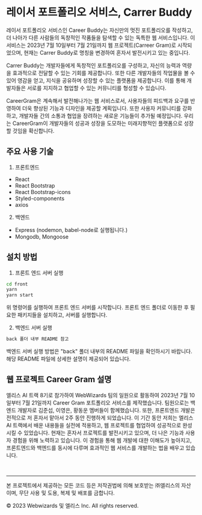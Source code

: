 # 레이서 포트폴리오 서비스, Carrer Buddy

레이서 포트폴리오 서비스인 Career Buddy는 자신만의 멋진 포트폴리오를 작성하고, 더 나아가 다른 사람들의 독창적인 작품들을 탐색할 수 있는 독특한 웹 서비스입니다. 이 서비스는 2023년 7월 10일부터 7월 21일까지 웹 프로젝트(Carreer Gram)로 시작되었으며, 현재는 Carrer Buddy로 명칭을 변경하여 혼자서 발전시키고 있는 중입니다.

Carrer Buddy는 개발자들에게 독창적인 포트폴리오를 구성하고, 자신의 능력과 역량을 효과적으로 전달할 수 있는 기회를 제공합니다. 또한 다른 개발자들의 작업물을 볼 수 있어 영감을 얻고, 지식을 공유하며 성장할 수 있는 플랫폼을 제공합니다. 이를 통해 개발자들은 서로를 지지하고 협업할 수 있는 커뮤니티를 형성할 수 있습니다.

CareerGram은 계속해서 발전해나가는 웹 서비스로서, 사용자들의 피드백과 요구를 반영하여 더욱 향상된 기능과 디자인을 제공할 계획입니다. 또한 사용자 커뮤니티를 강화하고, 개발자들 간의 소통과 협업을 장려하는 새로운 기능들이 추가될 예정입니다. 우리는 CareerGram이 개발자들의 성공과 성장을 도모하는 미래지향적인 플랫폼으로 성장할 것임을 확신합니다.

## 주요 사용 기술

1. 프론트엔드

- React
- React Bootstrap
- React Bootstrap-icons
- Styled-components
- axios

2. 백엔드

- Express (nodemon, babel-node로 실행됩니다.)
- Mongodb, Mongoose

## 설치 방법

1. 프론트 엔드 서버 실행

```bash
cd front
yarn
yarn start
```

위 명령어를 실행하여 프론트 엔드 서버를 시작합니다. 프론트 엔드 폴더로 이동한 후 필요한 패키지들을 설치하고, 서버를 실행합니다.

2. 백엔드 서버 실행

```bash
back 폴더 내부 README 참고
```

백엔드 서버 실행 방법은 "back" 폴더 내부의 README 파일을 확인하시기 바랍니다. 해당 README 파일에 상세한 설명이 제공되어 있습니다.

## 웹 프로젝트 Career Gram 설명

엘리스 AI 트랙 8기로 참가하여 WebWizards 팀의 일원으로 활동하여 2023년 7월 10일부터 7월 21일까지 Career Gram 포트폴리오 서비스를 제작했습니다. 팀원으로는 백엔드 개발자로 김준섭, 이영은, 황동운 멤버들이 함께했습니다. 또한, 프론트엔드 개발은 전적으로 저 혼자서 맡아서 2주 동안 진행하게 되었습니다. 이 기간 동안 저희는 엘리스 AI 트랙에서 배운 내용들을 실전에 적용하고, 웹 프로젝트를 협업하여 성공적으로 완성시킬 수 있었습니다. 현재는 혼자서 프로젝트를 발전시키고 있으며, 더 나은 기능과 사용자 경험을 위해 노력하고 있습니다. 이 경험을 통해 웹 개발에 대한 이해도가 높아지고, 프론트엔드와 백엔드를 동시에 다루며 효과적인 웹 서비스를 개발하는 법을 배우고 있습니다.

<br>

---

본 프로젝트에서 제공하는 모든 코드 등은 저작권법에 의해 보호받는 ㈜엘리스의 자산이며, 무단 사용 및 도용, 복제 및 배포를 금합니다.

© 2023 Webwizards 및 엘리스 Inc. All rights reserved.
